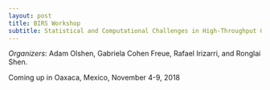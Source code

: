 ```yaml
---
layout: post
title: BIRS Workshop
subtitle: Statistical and Computational Challenges in High-Throughput Genomics with Application to Precision Medicine
---
```


*Organizers*: Adam Olshen, Gabriela Cohen Freue, Rafael Irizarri, and Ronglai Shen.

Coming up in Oaxaca, Mexico, November 4-9, 2018